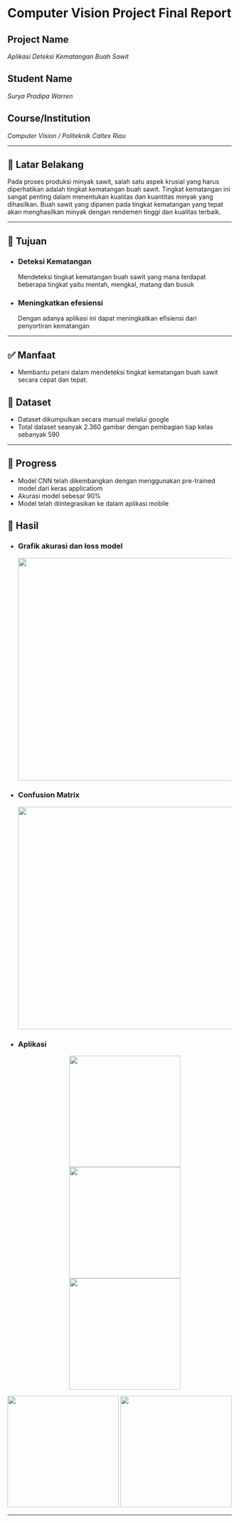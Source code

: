 # Computer Vision Project Final Report

## Project Name
*Aplikasi Deteksi Kematangan Buah Sawit*

## Student Name
*Surya Pradipa Warren*

## Course/Institution
*Computer Vision / Politeknik Caltex Riau*

---

## 📌 Latar Belakang
Pada proses produksi minyak sawit, salah satu aspek krusial yang harus diperhatikan adalah tingkat kematangan buah sawit. Tingkat kematangan ini sangat penting dalam menentukan kualitas dan kuantitas minyak yang dihasilkan. Buah sawit yang dipanen pada tingkat kematangan yang tepat akan menghasilkan minyak dengan rendemen tinggi dan kualitas terbaik.

---

## 🎯 Tujuan
- ### Deteksi Kematangan
  Mendeteksi tingkat kematangan buah sawit yang mana terdapat beberapa tingkat yaitu mentah, mengkal, matang dan busuk
- ### Meningkatkan efesiensi
  Dengan adanya aplikasi ini dapat meningkatkan efisiensi dari penyortiran kematangan

---

## ✅ Manfaat
- Membantu petani dalam mendeteksi tingkat kematangan buah sawit secara cepat dan tepat.
  


## 📁 Dataset
- Dataset dikumpulkan secara manual melalui google
- Total dataset seanyak 2.360 gambar dengan pembagian tiap kelas sebanyak 590

---

## 🎯 Progress
- Model CNN telah dikembangkan dengan menggunakan pre-trained model dari keras applicatiom
- Akurasi model sebesar 90%
- Model telah diintegrasikan ke dalam aplikasi mobile

## 🚀 Hasil 
- ### Grafik akurasi dan loss model
  <p align="center">
  <img src="Result/Akurasi dan Loss.png" width="500"/>
  </p>
- ### Confusion Matrix
  <p align="center">
  <img src="Result/CM.png" width="500"/>
  </p>
- ### Aplikasi
  <p align="center">
  <img src="Result/Halaman Home.jpg" width="250"/>
  <img src="Result/Halaman Deteksi.jpg" width="250"/>
  <img src="Result/Halaman Hasil.jpg" width="250"/>
</p>
  <p align="center">
  <img src="Result/Halaman Histori.jpg" width="250"/>
  <img src="Result/Halaman Tentang.jpg" width="250"/>
</p>

---
